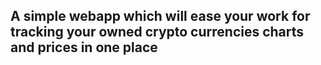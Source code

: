 ## A simple webapp which will ease your work for tracking your owned crypto currencies charts and prices in one place
